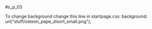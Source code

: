 #s_p_03

To change background change this line in startpage.css:
  background: url("stuff/osteon_pape_disort_small.png");
